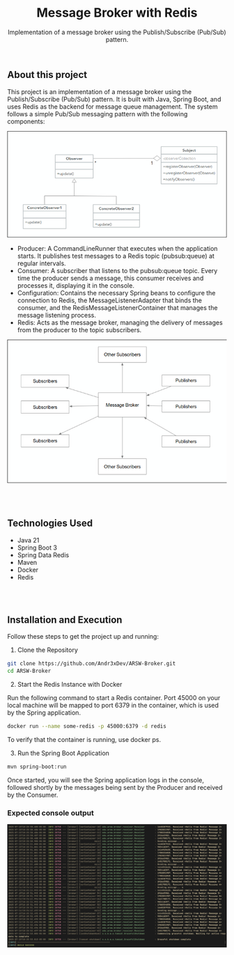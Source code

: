 <div align="center">
    <h1 align="center">Message Broker with Redis</h1>
    <p align="center">
Implementation of a message broker using the Publish/Subscribe (Pub/Sub) pattern.
    </p>
</div>

</br>

## About this project

This project is an implementation of a message broker using the Publish/Subscribe (Pub/Sub) pattern. It is built with Java, Spring Boot, and uses Redis as the backend for message queue management.
The system follows a simple Pub/Sub messaging pattern with the following components:

![image](docs/obs.png)

- Producer: A CommandLineRunner that executes when the application starts. It publishes test messages to a Redis topic (pubsub:queue) at regular intervals.
- Consumer: A subscriber that listens to the pubsub:queue topic. Every time the producer sends a message, this consumer receives and processes it, displaying it in the console.
- Configuration: Contains the necessary Spring beans to configure the connection to Redis, the MessageListenerAdapter that binds the consumer, and the RedisMessageListenerContainer that manages the message listening process.
- Redis: Acts as the message broker, managing the delivery of messages from the producer to the topic subscribers.

![image](docs/broker.png)

</br>
</br>

## Technologies Used

- Java 21
- Spring Boot 3
- Spring Data Redis
- Maven
- Docker
- Redis

</br>
</br>

## Installation and Execution

Follow these steps to get the project up and running:

1. Clone the Repository

```sh
git clone https://github.com/Andr3xDev/ARSW-Broker.git
cd ARSW-Broker
```

2. Start the Redis Instance with Docker

Run the following command to start a Redis container. Port 45000 on your local machine will be mapped to port 6379 in the container, which is used by the Spring application.

```sh
docker run --name some-redis -p 45000:6379 -d redis
```

To verify that the container is running, use docker ps.

3. Run the Spring Boot Application

```sh
mvn spring-boot:run
```

Once started, you will see the Spring application logs in the console, followed shortly by the messages being sent by the Producer and received by the Consumer.

### Expected console output

![image](docs/result.png)

